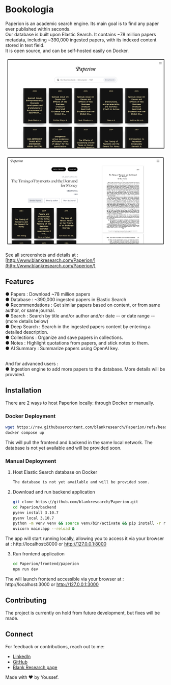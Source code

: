 # Bookologia

Paperion is an academic search engine. Its main goal is to find any paper ever published within seconds. <br>
Our database is built upon Elastic Search. It contains ~78 million papers metadata, including ~390,000 ingested papers, with its indexed content stored in text field. <br>
It is open source, and can be self-hosted easily on Docker.

![welcome](./docs/img/2-demo.png)

![welcome](./docs/img/5-demo.png)

See all screenshots and details at : [http://www.blankresearch.com/Paperion/](http://www.blankresearch.com/Paperion/) 


## Features

● Papers : Download ~78 million papers <br>
● Database : ~390,000 ingested papers in Elastic Search <br>
● Recommendations : Get similar papers based on content, or from same author, or same journal. <br>
● Search : Search by title and/or author and/or date -- or date range -- (more details below) <br>
● Deep Search : Search in the ingested papers content by entering a detailed description. <br>
● Collections : Organize and save papers in collections. <br>
● Notes : Highlight quotations from papers, and stick notes to them. <br>
● AI Summary : Summarize papers using OpenAI key.<br><br>

And for advanced users : <br>
● Ingestion engine to add more papers to the database. More details will be provided. 

## Installation

There are 2 ways to host Paperion locally: through Docker or manually. 

### Docker Deployment

   ```sh
   wget https://raw.githubusercontent.com/blankresearch/Paperion/refs/heads/main/docker-compose.yml 
   docker compose up
   ```
This will pull the frontend and backend in the same local network. 
The database is not yet available and will be provided soon.

### Manual Deployment


1. Host Elastic Search database on Docker 

   ```sh
   The database is not yet available and will be provided soon.
   ```

2. Download and run backend application
   ```sh
   git clone https://github.com/blankresearch/Paperion.git
   cd Paperion/backend
   pyenv install 3.10.7  
   pyenv local 3.10.7  
   python -m venv venv && source venv/bin/activate && pip install -r requirements.txt 
   uvicorn main:app --reload &
   ```

The app will start running locally, allowing you to access it via your browser at : http://localhost:8000 or http://127.0.0.1:8000

3. Run frontend application
   ```sh
   cd Paperion/frontend/paperion
   npm run dev
   ```

The will launch frontend accessible via your browser at : http://localhost:3000 or http://127.0.0.1:3000


## Contributing

The project is currently on hold from future development, but fixes will be made.

## Connect

For feedback or contributions, reach out to me:

- [LinkedIn](https://www.linkedin.com/in/yousbot/)
- [GitHub](https://github.com/yousbot)
- [Blank Research page](https://blankresearch.com/)

Made with ❤️ by Youssef.

